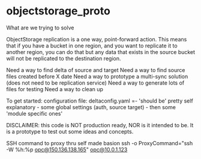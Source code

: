 # objectstorage_proto

What are we trying to solve

ObjectStorage replication is a one way, point-forward action.
This means that if you have a bucket in one region, and you want to replicate it to another region, you can do that but any data that exists in the source bucket will not be replicated to the destination region.

Need a way to find delta of source and target
Need a way to find source files created before X date
Need a way to prototype a multi-sync solution (does not need to be replication service)
Need a way to generate lots of files for testing
Need a way to clean up


To get started:
configuration file: deltaconfig.yaml
 =- 'should be' pretty self explanatory - some global settings (auth, source target) - then some 'module specific ones'


 DISCLAIMER:  this code is NOT production ready, NOR is it intended to be.  It is a prototype to test out some ideas and concepts.

 SSH command to proxy thru self made basion
 ssh -o ProxyCommand="ssh -W %h:%p opc@150.136.138.165" opc@10.0.1.123  